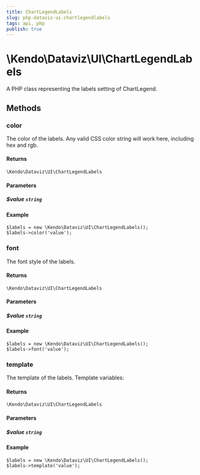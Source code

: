 ```yaml
---
title: ChartLegendLabels
slug: php-dataviz-ui-chartlegendlabels
tags: api, php
publish: true
---
```


# \Kendo\Dataviz\UI\ChartLegendLabels

A PHP class representing the labels setting of ChartLegend.


## Methods

### color
The color of the labels.
Any valid CSS color string will work here, including hex and rgb.

#### Returns
`\Kendo\Dataviz\UI\ChartLegendLabels`

#### Parameters

##### $value `string`



#### Example 
    $labels = new \Kendo\Dataviz\UI\ChartLegendLabels();
    $labels->color('value');

### font
The font style of the labels.

#### Returns
`\Kendo\Dataviz\UI\ChartLegendLabels`

#### Parameters

##### $value `string`



#### Example 
    $labels = new \Kendo\Dataviz\UI\ChartLegendLabels();
    $labels->font('value');

### template
The template of the labels.
Template variables:

#### Returns
`\Kendo\Dataviz\UI\ChartLegendLabels`

#### Parameters

##### $value `string`



#### Example 
    $labels = new \Kendo\Dataviz\UI\ChartLegendLabels();
    $labels->template('value');

